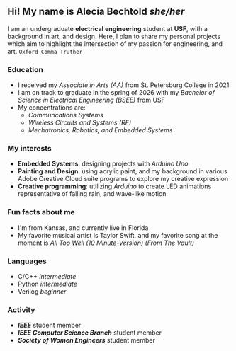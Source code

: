 ## Hi! My name is Alecia Bechtold *she/her*
I am an undergraduate **electrical engineering** student at **USF**, with a background in art, and design. Here, I plan to share my personal projects which aim to highlight the intersection of my passion for engineering, and art.
`Oxford Comma Truther`

### Education
- I received my *Associate in Arts (AA)* from St. Petersburg College in 2021
- I am on track to graduate in the spring of 2026 with my *Bachelor of Science in Electrical Engineering (BSEE)* from USF
- My concentrations are:
  - *Communcations Systems*
  - *Wireless Circuits and Systems (RF)*
  - *Mechatronics, Robotics, and Embedded Systems*

### My interests
- **Embedded Systems**: designing projects with *Arduino Uno*
- **Painting and Design**: using acrylic paint, and my background in various Adobe Creative Cloud suite programs to explore my creative expression
- **Creative programming**: utilizing *Arduino* to create LED animations representative of falling rain, and wave-like motion

### Fun facts about me
- I'm from Kansas, and currently live in Florida
- My favorite musical artist is Taylor Swift, and my favorite song at the moment is *All Too Well (10 Minute-Version) (From The Vault)*

### Languages
- C/C++ *intermediate*
- Python *intermediate*
- Verilog *beginner*

### Activity
- ***IEEE*** student member
- ***IEEE Computer Science Branch*** student member
- ***Society of Women Engineers*** student member
  
<!---
aleciabechtold/aleciabechtold is a ✨ special ✨ repository because its `README.md` (this file) appears on your GitHub profile.
You can click the Preview link to take a look at your changes.
--->
